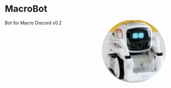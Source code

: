 # MacroBot

<img src="macrobot.png" alt="Macrobot Image" align="right" width="200px" />

Bot for Macro Discord v0.2


